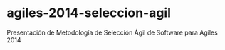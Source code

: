 agiles-2014-seleccion-agil
==========================

Presentación de Metodología de Selección Ágil de Software para Agiles 2014
